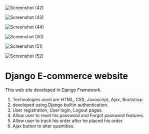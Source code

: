 ![Screenshot (42)](https://user-images.githubusercontent.com/80151279/116839566-74805400-abf0-11eb-8fc2-22540144f55b.png)


![Screenshot (43)](https://user-images.githubusercontent.com/80151279/116839571-7cd88f00-abf0-11eb-8a65-faae0f64fab4.png)


![Screenshot (44)](https://user-images.githubusercontent.com/80151279/116839579-85c96080-abf0-11eb-8fc1-9b63807133e1.png)


![Screenshot (50)](https://user-images.githubusercontent.com/80151279/116839601-9974c700-abf0-11eb-95c3-7a8ded12ef1e.png)


![Screenshot (51)](https://user-images.githubusercontent.com/80151279/116839610-9f6aa800-abf0-11eb-81d5-11cd44e8bd18.png)


![Screenshot (52)](https://user-images.githubusercontent.com/80151279/116839618-a5608900-abf0-11eb-8324-c3cf7525271f.png)
# Django E-commerce website 
This web site developed in Django Framework.
1. Technologies used are HTML, CSS, Javascript, Ajax, Bootstrap.
2. developed using Django builtin authentication.
3. User registration, User login, Logout pages.
4. Allow user to reset his password and Forgot password features.
5. Allow user to track his order after he placed his order.
6. Ajax button to alter quantities.

